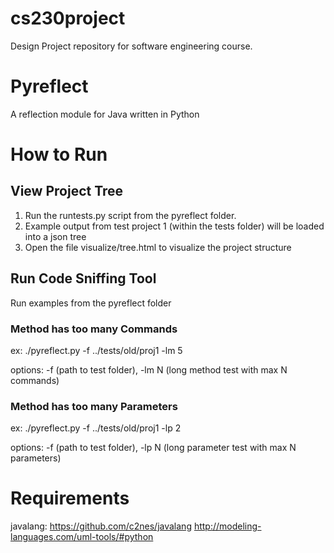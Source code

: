 # cs230project
Design Project repository for software engineering course.

Pyreflect
===

A reflection module for Java written in Python

How to Run
===

View Project Tree
---
1. Run the runtests.py script from the pyreflect folder.
2. Example output from test project 1 (within the tests folder) will be loaded into a json tree
3. Open the file visualize/tree.html to visualize the project structure


Run Code Sniffing Tool
---

Run examples from the pyreflect folder

### Method has too many Commands
ex: ./pyreflect.py -f ../tests/old/proj1 -lm 5

options:
-f (path to test folder),
-lm N (long method test with max N commands)

### Method has too many Parameters
ex: ./pyreflect.py -f ../tests/old/proj1 -lp 2

options:
-f (path to test folder),
-lp N (long parameter test with max N parameters)

Requirements
===
javalang: https://github.com/c2nes/javalang
http://modeling-languages.com/uml-tools/#python